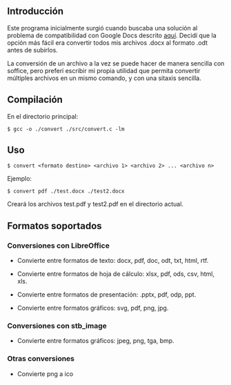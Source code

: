 ## Introducción

Este programa inicialmente surgió cuando buscaba una solución al problema de compatibilidad
con Google Docs descrito [aquí](https://forum.manjaro.org/t/issue-with-uploading-a-libreoffice-generated-docx-files-to-google-drive/158702). Decidí que la opción más fácil era convertir todos mis archivos .docx al formato .odt antes de subirlos.

La conversión de un archivo a la vez se puede hacer de manera sencilla con soffice, pero preferí escribir mi propia utilidad que permita convertir múltiples archivos en un mismo comando, y con una sitaxis 
sencilla.

## Compilación

En el directorio principal:

```
$ gcc -o ./convert ./src/convert.c -lm
```

## Uso

```
$ convert <formato destino> <archivo 1> <archivo 2> ... <archivo n>
```

Ejemplo:

`$ convert pdf ./test.docx ./test2.docx`

Creará los archivos test.pdf y test2.pdf en el directorio actual.

## Formatos soportados

### Conversiones con LibreOffice

* Convierte entre formatos de texto: docx, pdf, doc, odt, txt, html, rtf.

* Convierte entre formatos de hoja de cálculo: xlsx, pdf, ods, csv, html, xls.

* Convierte entre formatos de presentación: .pptx, pdf, odp, ppt.

* Convierte entre formatos gráficos: svg, pdf, png, jpg.

### Conversiones con stb_image

* Convierte entre formatos gráficos: jpeg, png, tga, bmp.

### Otras conversiones

* Convierte png a ico